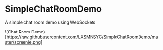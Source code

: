 # SimpleChatRoomDemo
A simple chat room demo using WebSockets

!(Chat Room Demo)[https://raw.githubusercontent.com/LXSMNSYC/SimpleChatRoomDemo/master/screenie.png]
